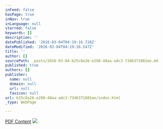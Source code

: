 ```yaml
---
inFeed: false
hasPage: true
inNav: true
inLanguage: null
starred: false
keywords: []
description: ''
datePublished: '2016-03-04T04:19:16.728Z'
dateModified: '2016-03-04T04:19:16.547Z'
title: ''
author: []
sourcePath: _posts/2016-03-04-b25c0a26-e298-48aa-adc3-7346371001ee.md
published: true
authors: []
publisher:
  name: null
  domain: null
  url: null
  favicon: null
url: b25c0a26-e298-48aa-adc3-7346371001ee/index.html
_type: WebPage

---
```

[PDF Content][0]
![](https://the-grid-user-content.s3-us-west-2.amazonaws.com/f2593f82-e5ab-4915-99b5-9b8b276ccb4f.png)

[0]: https://drive.google.com/open?id=0B_3Bn2B5HlnMeDZtTENfdHFwNTg